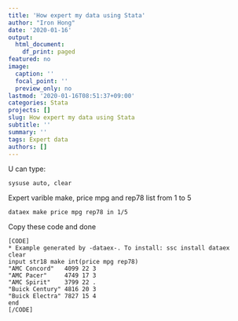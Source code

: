 ```yaml
---
title: 'How expert my data using Stata'
author: "Iron Hong"
date: '2020-01-16'
output:
  html_document:
    df_print: paged
featured: no
image:
  caption: ''
  focal_point: ''
  preview_only: no
lastmod: '2020-01-16T08:51:37+09:00'
categories: Stata
projects: []
slug: How expert my data using Stata
subtitle: ''
summary: ''
tags: Expert data
authors: []
---
```








U can type:
```
sysuse auto, clear
```

Expert varible make, price mpg and rep78 list from 1 to 5
```
dataex make price mpg rep78 in 1/5
```

Copy these code and done
```
[CODE]
* Example generated by -dataex-. To install: ssc install dataex
clear
input str18 make int(price mpg rep78)
"AMC Concord"   4099 22 3
"AMC Pacer"     4749 17 3
"AMC Spirit"    3799 22 .
"Buick Century" 4816 20 3
"Buick Electra" 7827 15 4
end
[/CODE]
```



